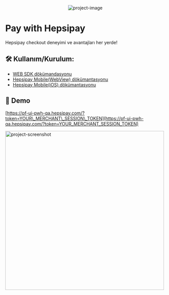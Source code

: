 <p align="center" style="margin-bottom: 0;padding-bottom: 0;"><img src="https://images.hepsiburada.net/assets/sardes/wallet/redesign/svg/logo_hepsipay.svg" alt="project-image"></p>

# Pay with Hepsipay

Hepsipay checkout deneyimi ve avantajları her yerde!

## 🛠️ Kullanım/Kurulum:
- [WEB SDK dökümandasyonu](https://github.com/pay-with-hepsipay/documentation/blob/main/pay-with-hepsipay/web-sdk/README.md)
- [Hepsipay Mobile(WebView) dökümantasyonu](https://github.com/pay-with-hepsipay/documentation/blob/main/pay-with-hepsipay/mobile/README.md)
- [Hepsipay Mobile(iOS) dökümantasyonu](https://github.com/pay-with-hepsipay/documentation/blob/main/pay-with-hepsipay/ios/README.md)

## 🚀 Demo
[https://pf-ui-pwh-qa.hepsipay.com/?token=YOUR\_MERCHANT\_SESSION\_TOKEN](https://pf-ui-pwh-qa.hepsipay.com/?token=YOUR_MERCHANT_SESSION_TOKEN)

<img src="https://images.hepsiburada.net/hepsipay/img/demo/pwh-mobile-demo-view.png" alt="project-screenshot" width="500" height="auto">




